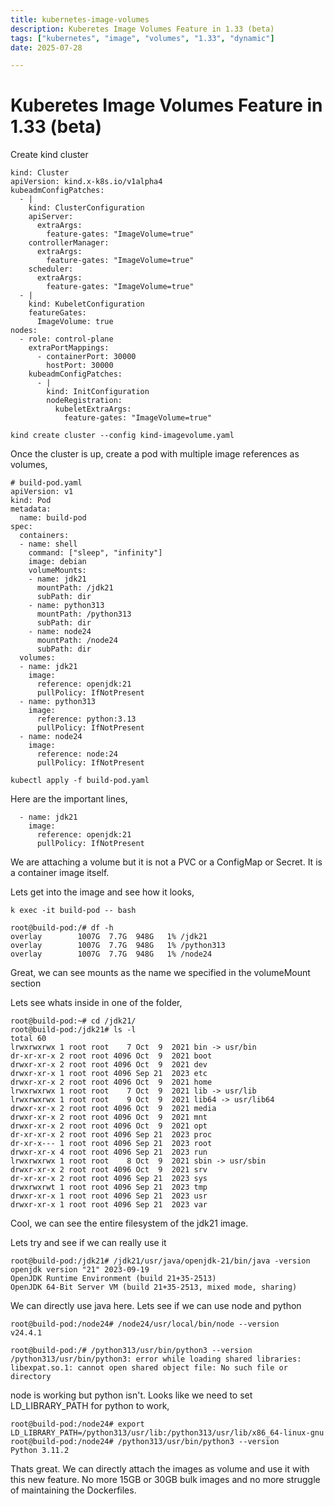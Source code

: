 ```yaml
---
title: kubernetes-image-volumes
description: Kuberetes Image Volumes Feature in 1.33 (beta)
tags: ["kubernetes", "image", "volumes", "1.33", "dynamic"]
date: 2025-07-28

---
```


# Kuberetes Image Volumes Feature in 1.33 (beta)

Create kind cluster
```
kind: Cluster
apiVersion: kind.x-k8s.io/v1alpha4
kubeadmConfigPatches:
  - |
    kind: ClusterConfiguration
    apiServer:
      extraArgs:
        feature-gates: "ImageVolume=true"
    controllerManager:
      extraArgs:
        feature-gates: "ImageVolume=true"
    scheduler:
      extraArgs:
        feature-gates: "ImageVolume=true"
  - |
    kind: KubeletConfiguration
    featureGates:
      ImageVolume: true
nodes:
  - role: control-plane
    extraPortMappings:
      - containerPort: 30000
        hostPort: 30000
    kubeadmConfigPatches:
      - |
        kind: InitConfiguration
        nodeRegistration:
          kubeletExtraArgs:
            feature-gates: "ImageVolume=true"
```

```
kind create cluster --config kind-imagevolume.yaml
```

Once the cluster is up, create a pod with multiple image references as volumes,
```
# build-pod.yaml
apiVersion: v1
kind: Pod
metadata:
  name: build-pod
spec:
  containers:
  - name: shell
    command: ["sleep", "infinity"]
    image: debian
    volumeMounts:
    - name: jdk21
      mountPath: /jdk21
      subPath: dir
    - name: python313
      mountPath: /python313
      subPath: dir
    - name: node24
      mountPath: /node24
      subPath: dir
  volumes:
  - name: jdk21
    image:
      reference: openjdk:21
      pullPolicy: IfNotPresent
  - name: python313
    image:
      reference: python:3.13
      pullPolicy: IfNotPresent
  - name: node24
    image:
      reference: node:24
      pullPolicy: IfNotPresent
```

```
kubectl apply -f build-pod.yaml
```

Here are the important lines,
```
  - name: jdk21
    image:
      reference: openjdk:21
      pullPolicy: IfNotPresent
```

We are attaching a volume but it is not a PVC or a ConfigMap or Secret. It is a container image itself.

Lets get into the image and see how it looks,
```
k exec -it build-pod -- bash
```

```
root@build-pod:/# df -h
overlay        1007G  7.7G  948G   1% /jdk21
overlay        1007G  7.7G  948G   1% /python313
overlay        1007G  7.7G  948G   1% /node24
```
Great, we can see mounts as the name we specified in the volumeMount section

Lets see whats inside in one of the folder,
```
root@build-pod:~# cd /jdk21/
root@build-pod:/jdk21# ls -l
total 60
lrwxrwxrwx 1 root root    7 Oct  9  2021 bin -> usr/bin
dr-xr-xr-x 2 root root 4096 Oct  9  2021 boot
drwxr-xr-x 2 root root 4096 Oct  9  2021 dev
drwxr-xr-x 1 root root 4096 Sep 21  2023 etc
drwxr-xr-x 2 root root 4096 Oct  9  2021 home
lrwxrwxrwx 1 root root    7 Oct  9  2021 lib -> usr/lib
lrwxrwxrwx 1 root root    9 Oct  9  2021 lib64 -> usr/lib64
drwxr-xr-x 2 root root 4096 Oct  9  2021 media
drwxr-xr-x 2 root root 4096 Oct  9  2021 mnt
drwxr-xr-x 2 root root 4096 Oct  9  2021 opt
dr-xr-xr-x 2 root root 4096 Sep 21  2023 proc
dr-xr-x--- 1 root root 4096 Sep 21  2023 root
drwxr-xr-x 4 root root 4096 Sep 21  2023 run
lrwxrwxrwx 1 root root    8 Oct  9  2021 sbin -> usr/sbin
drwxr-xr-x 2 root root 4096 Oct  9  2021 srv
dr-xr-xr-x 2 root root 4096 Sep 21  2023 sys
drwxrwxrwt 1 root root 4096 Sep 21  2023 tmp
drwxr-xr-x 1 root root 4096 Sep 21  2023 usr
drwxr-xr-x 1 root root 4096 Sep 21  2023 var
```
Cool, we can see the entire filesystem of the jdk21 image.

Lets try and see if we can really use it
```
root@build-pod:/jdk21# /jdk21/usr/java/openjdk-21/bin/java -version
openjdk version "21" 2023-09-19
OpenJDK Runtime Environment (build 21+35-2513)
OpenJDK 64-Bit Server VM (build 21+35-2513, mixed mode, sharing)
```
We can directly use java here. Lets see if we can use node and python

```
root@build-pod:/node24# /node24/usr/local/bin/node --version
v24.4.1

root@build-pod:/# /python313/usr/bin/python3 --version
/python313/usr/bin/python3: error while loading shared libraries: libexpat.so.1: cannot open shared object file: No such file or directory
```

node is working but python isn't. Looks like we need to set LD_LIBRARY_PATH for python to work,
```
root@build-pod:/node24# export LD_LIBRARY_PATH=/python313/usr/lib:/python313/usr/lib/x86_64-linux-gnu
root@build-pod:/node24# /python313/usr/bin/python3 --version
Python 3.11.2
```

Thats great. We can directly attach the images as volume and use it with this new feature.
No more 15GB or 30GB bulk images and no more struggle of maintaining the Dockerfiles.
